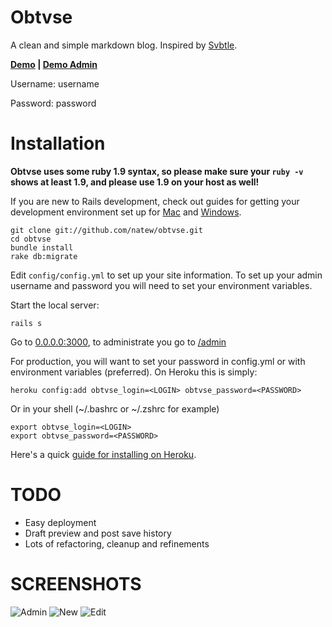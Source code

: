 Obtvse
================
A clean and simple markdown blog.  Inspired by [Svbtle](http://svbtle.com).

**[Demo](http://obtvse.herokuapp.com) | [Demo Admin](http://obtvse.herokuapp.com/admin)**

Username: username

Password: password



Installation
============

**Obtvse uses some ruby 1.9 syntax, so please make sure your `ruby -v` shows at least 1.9, and please use 1.9 on your host as well!**

If you are new to Rails development, check out guides for getting your development environment set up for [Mac](http://astonj.com/tech/setting-up-a-ruby-dev-enviroment-on-lion/) and [Windows](http://jelaniharris.com/2011/installing-ruby-on-rails-3-in-windows/).

    git clone git://github.com/natew/obtvse.git
    cd obtvse
    bundle install
    rake db:migrate

Edit `config/config.yml` to set up your site information.  To set up your admin username and password you will need to set your environment variables.

Start the local server:

    rails s

Go to [0.0.0.0:3000](http://0.0.0.0:3000/), to administrate you go to [/admin](http://0.0.0.0:3000/admin)

For production, you will want to set your password in config.yml or with environment variables (preferred).  On Heroku this is simply:

    heroku config:add obtvse_login=<LOGIN> obtvse_password=<PASSWORD>

Or in your shell (~/.bashrc or ~/.zshrc for example)

    export obtvse_login=<LOGIN>
    export obtvse_password=<PASSWORD>


Here's a quick [guide for installing on Heroku](http://natewienert.com/installing-obtvse-on-heroku).


TODO
====
- Easy deployment
- Draft preview and post save history
- Lots of refactoring, cleanup and refinements



SCREENSHOTS
===========
![Admin](http://i.imgur.com/OVr7q.png)
![New](http://i.imgur.com/MTm2c.png)
![Edit](http://i.imgur.com/VSR7M.png)
